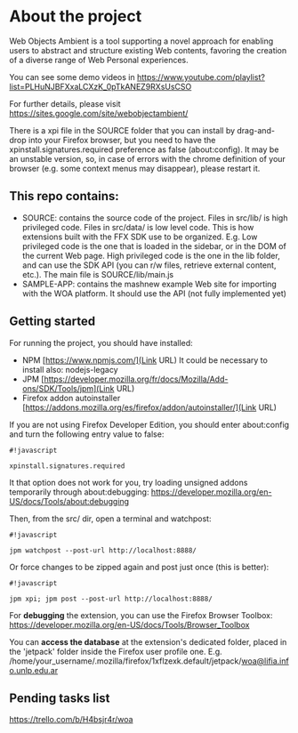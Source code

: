 # About the project #
Web Objects Ambient is a tool supporting a novel approach for enabling users to abstract and structure existing Web contents, favoring the creation of a diverse range of Web Personal experiences. 

You can see some demo videos in https://www.youtube.com/playlist?list=PLHuNJBFXxaLCXzK_0pTkANEZ9RXsUsCSO

For further details, please visit https://sites.google.com/site/webobjectambient/

There is a xpi file in the SOURCE folder that you can install by drag-and-drop into your Firefox browser, but you need to have the xpinstall.signatures.required preference as false (about:config). It may be an unstable version, so, in case of errors with the chrome definition of your browser (e.g. some context menus may disappear), please restart it.

## This repo contains: ##
* SOURCE: contains the source code of the project. Files in src/lib/ is high privileged code. Files in src/data/ is low level code. This is how extensions built with the FFX SDK use to be organized. E.g. Low privileged code is the one that is loaded in the sidebar, or in the DOM of the current Web page. High privileged code is the one in the lib folder, and can use the SDK API (you can r/w files, retrieve external content, etc.). The main file is SOURCE/lib/main.js
* SAMPLE-APP: contains the mashnew example Web site for importing with the WOA platform. It should use the API (not fully implemented yet)

## Getting started ##
For running the project, you should have installed:

* NPM [https://www.npmjs.com/](Link URL) It could be necessary to install also: nodejs-legacy
* JPM [https://developer.mozilla.org/fr/docs/Mozilla/Add-ons/SDK/Tools/jpm](Link URL) 
* Firefox addon autoinstaller [https://addons.mozilla.org/es/firefox/addon/autoinstaller/](Link URL)

If you are not using Firefox Developer Edition, you should enter     about:config and turn the following entry value to false:

```
#!javascript

xpinstall.signatures.required  
```
It that option does not work for you, try loading unsigned addons temporarily through about:debugging: https://developer.mozilla.org/en-US/docs/Tools/about:debugging 

Then, from the src/ dir, open a terminal and watchpost:

```
#!javascript

jpm watchpost --post-url http://localhost:8888/
```

Or force changes to be zipped again and post just once (this is better):

```
#!javascript

jpm xpi; jpm post --post-url http://localhost:8888/
```

For **debugging** the extension, you can use the Firefox Browser Toolbox: https://developer.mozilla.org/en-US/docs/Tools/Browser_Toolbox

You can **access the database** at the extension's dedicated folder, placed in the 'jetpack' folder inside the Firefox user profile one. E.g. /home/your_username/.mozilla/firefox/1xflzexk.default/jetpack/woa@lifia.info.unlp.edu.ar

## Pending tasks list ##
https://trello.com/b/H4bsjr4r/woa